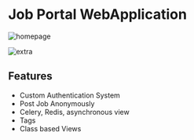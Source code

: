 # Job Portal WebApplication 

![homepage](https://i.ibb.co/gZG2xgJ/brave-2vj-GWla6-Ct.png)

![extra](https://i.ibb.co/DQjDWXF/brave-VE3-Vu-Usn-Zs.png)

## Features

- Custom Authentication System
- Post Job Anonymously
- Celery, Redis, asynchronous view
- Tags
- Class based Views